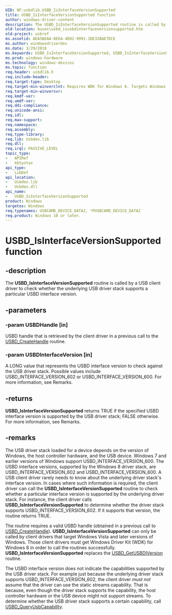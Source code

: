 ```yaml
---
UID: NF:usbdlib.USBD_IsInterfaceVersionSupported
title: USBD_IsInterfaceVersionSupported function
author: windows-driver-content
description: The USBD_IsInterfaceVersionSupported routine is called by a USB client driver to check whether the underlying USB driver stack supports a particular USBD interface version.
old-location: buses\usbd_isusbdinterfaceversionsupported.htm
old-project: usbref
ms.assetid: AEA5B6AA-8EEA-4D82-9991-1DE32BAE7DCE
ms.author: windowsdriverdev
ms.date: 3/29/2018
ms.keywords: USBD_IsInterfaceVersionSupported, USBD_IsInterfaceVersionSupported routine [Buses], buses.usbd_isusbdinterfaceversionsupported, usbdlib/USBD_IsInterfaceVersionSupported
ms.prod: windows-hardware
ms.technology: windows-devices
ms.topic: function
req.header: usbdlib.h
req.include-header: 
req.target-type: Desktop
req.target-min-winverclnt: Requires WDK for Windows 8. Targets Windows Vista and later versions of the Windows operating system.
req.target-min-winversvr: 
req.kmdf-ver: 
req.umdf-ver: 
req.ddi-compliance: 
req.unicode-ansi: 
req.idl: 
req.max-support: 
req.namespace: 
req.assembly: 
req.type-library: 
req.lib: Usbdex.lib
req.dll: 
req.irql: PASSIVE_LEVEL
topic_type:
-	APIRef
-	kbSyntax
api_type:
-	LibDef
api_location:
-	Usbdex.lib
-	Usbdex.dll
api_name:
-	USBD_IsInterfaceVersionSupported
product: Windows
targetos: Windows
req.typenames: USBCAMD_DEVICE_DATA2, *PUSBCAMD_DEVICE_DATA2
req.product: Windows 10 or later.
---
```


# USBD_IsInterfaceVersionSupported function


## -description


The <b>USBD_IsInterfaceVersionSupported</b> routine is called by a USB client driver to check whether the underlying USB driver stack supports a particular USBD interface version.


## -parameters




### -param USBDHandle [in]

USBD handle that is retrieved by the client driver in a previous call to  the <a href="https://msdn.microsoft.com/library/windows/hardware/hh406241">USBD_CreateHandle</a> routine.


### -param USBDInterfaceVersion [in]

A 	LONG value that represents the USBD interface version to check against the USB driver stack. Possible values include  USBD_INTERFACE_VERSION_602 or USBD_INTERFACE_VERSION_600. For more information, see Remarks.


## -returns



<b>USBD_IsInterfaceVersionSupported</b> returns TRUE if the specified USBD interface version is supported by the USB driver stack; FALSE otherwise.  For more information, see Remarks.




## -remarks



The USB driver stack loaded for a device depends on the version of Windows, the host controller hardware, and the USB device. Windows 7  and earlier versions of Windows support USBD_INTERFACE_VERSION_600. The USBD interface versions, supported by the Windows 8 driver stack, are USBD_INTERFACE_VERSION_602 and USBD_INTERFACE_VERSION_600. A USB client driver rarely needs to know about the underlying driver stack's  interface version. In cases where such information is required, the client driver can call the <b>USBD_IsInterfaceVersionSupported</b> routine to check whether a particular interface version is supported by the underlying driver stack. For instance, the client driver calls <b>USBD_IsInterfaceVersionSupported</b> to determine whether the driver stack supports USBD_INTERFACE_VERSION_602. If it supports that version, the routine returns TRUE.

The routine requires a valid USBD handle (obtained in a previous call to <a href="https://msdn.microsoft.com/library/windows/hardware/hh406241">USBD_CreateHandle</a>).  <b>USBD_IsInterfaceVersionSupported</b> can only  be called by client drivers that target Windows Vista and later versions of Windows. Those client drivers must get Windows Driver Kit (WDK) for Windows 8 in order to call the routines successfully.  <b>USBD_IsInterfaceVersionSupported</b> replaces the <a href="https://msdn.microsoft.com/library/windows/hardware/ff539063">USBD_GetUSBDIVersion</a>  routine. 

The USBD interface version does not indicate the capabilities supported by the USB driver stack. For example just because the underlying driver stack supports  USBD_INTERFACE_VERSION_602, the client driver <i>must not</i> assume that the driver can use the static streams capability. That is because, even though the driver stack supports the capability, the host controller hardware or the USB device might not support streams. To determine whether the USB driver stack supports a certain capability, call <a href="https://msdn.microsoft.com/library/windows/hardware/hh406230">USBD_QueryUsbCapability</a>.



